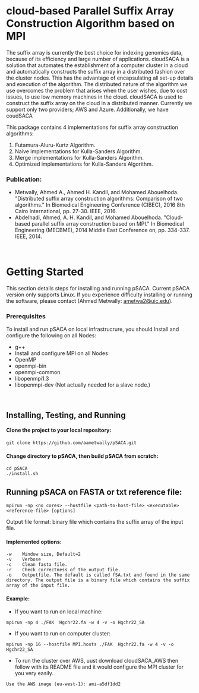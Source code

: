 cloud-based Parallel Suffix Array Construction Algorithm based on MPI 
=====

The suffix array is currently the best choice for indexing genomics data, because of its efficiency and large number of applications. cloudSACA is a solution that automates the establishment of a computer cluster in a cloud and automatically constructs the suffix array in a distributed fashion over the cluster nodes. This has the advantage of encapsulating all set-up details and execution of the algorithm. The distributed nature of the algorithm we use overcomes the problem that arises when the user wishes, due to cost issues, to use low memory machines in the cloud. cloudSACA is used to construct the suffix array on the cloud in a distributed manner. Currently we support only two providers; AWS and Azure. Additionally, we have coudSACA 


This package contains 4 implementations for suffix array construction algorithms:

1. Futamura-Aluru-Kurtz Algorithm.
2. Naive implementations for Kulla-Sanders Algorithm.
3. Merge implementations for Kulla-Sanders Algorithm.
4. Optimized implementations for Kulla-Sanders Algorithm.

### Publication:

* Metwally, Ahmed A., Ahmed H. Kandil, and Mohamed Abouelhoda. "Distributed suffix array construction algorithms: Comparison of two algorithms." In Biomedical Engineering Conference (CIBEC), 2016 8th Cairo International, pp. 27-30. IEEE, 2016.
* Abdelhadi, Ahmed, A. H. Kandil, and Mohamed Abouelhoda. "Cloud-based parallel suffix array construction based on MPI." In Biomedical Engineering (MECBME), 2014 Middle East Conference on, pp. 334-337. IEEE, 2014.
</br>


# Getting Started
This section details steps for installing and running pSACA. Current pSACA version only supports Linux. If you experience difficulty installing or running the software, please contact (Ahmed Metwally: ametwa2@uic.edu).

### Prerequisites
To install and run pSACA on local infrastrucrure, you should Install and configure the following on all Nodes:
* g++  
* Install and configure MPI on all Nodes 
* OpenMP  
* openmpi-bin 
* openmpi-common 
* libopenmpi1.3 
* libopenmpi-dev (Not actually needed for a slave node.)

</br>



## Installing, Testing, and Running

#### Clone the project to your local repository:
```
git clone https://github.com/aametwally/pSACA.git
```


#### Change directory to pSACA, then build pSACA from scratch:
```
cd pSACA
./install.sh
```


## Running pSACA on FASTA or txt reference file:
```
mpirun -np <no_cores> --hostfile <path-to-host-file> <executable> <reference-file> [options]
```


Output file format: binary file which contains the suffix array of the input file. 


#### Implemented options:
```
-w    Window size, Default=2
-v    Verbose
-c    Clean fasta file.
-r    Check correctness of the output file.
-o    Outputfile. The default is called fSA.txt and found in the same  directory. The output file is a binary file which contains the suffix array of the input file. 
```


#### Example:
* If you want to run on local machine:
```
mpirun -np 4 ./FAK  Hgchr22.fa -w 4 -v -o Hgchr22_SA
```

* If you want to run on computer cluster:
```
mpirun -np 16 --hostfile MPI.hosts ./FAK  Hgchr22.fa -w 4 -v -o Hgchr22_SA
```

* To run the cluster over AWS, uust download cloudSACA_AWS then follow with its README file and it would configure the MPI cluster for you very easily.
```
Use the AWS image (eu-west-1): ami-a5df1dd2
```
